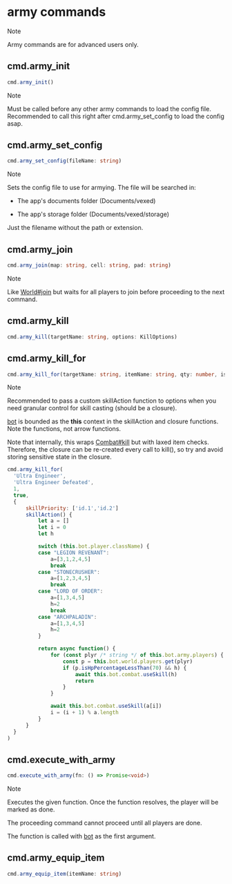 # army commands

> [!NOTE]
> Army commands are for advanced users only.


## cmd.army_init

```ts
cmd.army_init()
```

> [!NOTE]
> Must be called before any other army commands to load the config file.
> Recommended to call this right after cmd.army_set_config to load the config asap.


## cmd.army_set_config

```ts
cmd.army_set_config(fileName: string)
```

> [!NOTE]
> Sets the config file to use for armying. The file will be searched in:
> 
> - The app's documents folder (Documents/vexed)
> 
> - The app's storage folder (Documents/vexed/storage)
> 
> Just the filename without the path or extension.


## cmd.army_join

```ts
cmd.army_join(map: string, cell: string, pad: string)
```

> [!NOTE]
> Like [World#join](/api-legacy/world#join) but waits for all players to join before proceeding to the next command.


## cmd.army_kill

```ts
cmd.army_kill(targetName: string, options: KillOptions)
```

## cmd.army_kill_for

```ts
cmd.army_kill_for(targetName: string, itemName: string, qty: number, isTemp: boolean, options: KillOptions)
```

> [!NOTE]
> Recommended to pass a custom skillAction function to options when you need granular control for skill casting (should be a closure).
> 
> [bot](/api-legacy/Bot) is bounded as the **this** context in the skillAction and closure functions. Note the functions, not arrow functions.
> 
> Note that internally, this wraps [Combat#kill](/api-legacy/combat#kill) but with laxed item checks.
> Therefore, the closure can be re-created every call to kill(), so try and avoid storing sensitive state in the closure.
> 
> ```js
> cmd.army_kill_for(
> 	'Ultra Engineer',
> 	'Ultra Engineer Defeated',
> 	1,
> 	true,
> 	{
> 		skillPriority: ['id.1','id.2']
> 		skillAction() {
> 			let a = []
> 			let i = 0
> 			let h
> 
> 			switch (this.bot.player.className) {
> 			case "LEGION REVENANT":
> 				a=[3,1,2,4,5]
> 				break
> 			case "STONECRUSHER":
> 				a=[1,2,3,4,5]
> 				break
> 			case "LORD OF ORDER":
> 				a=[1,3,4,5]
> 				h=2
> 				break
> 			case "ARCHPALADIN":
> 				a=[1,3,4,5]
> 				h=2
> 			}
> 
> 			return async function() {
> 				for (const plyr /* string */ of this.bot.army.players) {
> 					const p = this.bot.world.players.get(plyr)
> 					if (p.isHpPercentageLessThan(70) && h) {
> 						await this.bot.combat.useSkill(h)
> 						return
> 					}
> 				}
> 
> 				await this.bot.combat.useSkill(a[i])
> 				i = (i + 1) % a.length
> 			}
> 		}
> 	}
> )
> ```


## cmd.execute_with_army

```ts
cmd.execute_with_army(fn: () => Promise<void>)
```

> [!NOTE]
> Executes the given function. Once the function resolves, the player will be marked as done.
> 
> The proceeding command cannot proceed until all players are done.
> 
> The function is called with [bot](/api-legacy/Bot) as the first argument.


## cmd.army_equip_item

```ts
cmd.army_equip_item(itemName: string)
```

